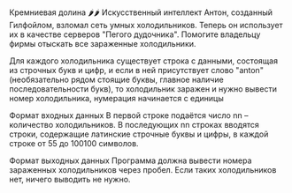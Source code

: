 Кремниевая долина 🌶️🌶️
Искусственный интеллект Антон, созданный Гилфойлом, взломал сеть умных холодильников. Теперь он использует их в качестве серверов "Пегого дудочника". 
Помогите владельцу фирмы отыскать все зараженные холодильники.

Для каждого холодильника существует строка с данными, состоящая из строчных букв и цифр, и если в ней присутствует слово "anton" 
(необязательно рядом стоящие буквы, главное наличие последовательности букв), то холодильник заражен и нужно вывести номер холодильника, нумерация начинается с единицы

Формат входных данных
В первой строке подаётся число nn – количество холодильников. В последующих nn строках вводятся строки, содержащие латинские строчные буквы и цифры, 
в каждой строке от 55 до 100100 символов.

Формат выходных данных
Программа должна вывести номера зараженных холодильников через пробел. Если таких холодильников нет, ничего выводить не нужно.
